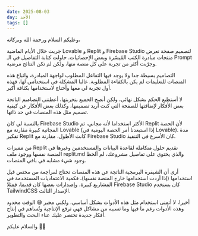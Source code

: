 ```yaml
---
date: 2025-08-03
day: الأحد
tags: []
---
```


وعليكم السلام ورحمة الله وبركاته،

جربت خلال الأيام الماضية Lovable و Replit و Firebase Studio لتصميم صفحة تعرض منتجات مبادرة الكتب المُيسّرة وبعض الإحصائيات. حاولت كتابة التفاصيل في الـ Prompt وجرّبت أكثر من تجربة على كل منصة منها، ولكن لم تكن النتائج مرضية.

التصاميم بسيطة جدا ولا يوجد فيها التفاعل المطلوب لواجهة المبادرة، واتباع هذه المنصات للتعليمات لم يكن بالكفاءة المطلوبة. غالبا المشكلة في استخدامي لها، فهذه أول تجربة لي معها وأحتاج لاستخدامها بكثافة أكبر.

لا أستطيع الحكم بشكل نهائي، ولكن أنصح الجميع بتجربتها، أعطتني التصاميم الناتجة بعض الأفكار لإضافتها للصفحة التي كنت أريد تصميمها، وكذلك بعض الأفكار عن كيفية تصميم مثل هذه المنصات في حد ذاتها.

بالنسبة لي كان Firebase Studio الأكثر استخداما لأنه مجاني، ثم Replit لأن الحصة المجانية كبيرة  مقارنة مع Lovable (إذا استبعدنا أمر الحصة اليومية في Lovable). مدة تفكير Replit كانت الأطول، مقارنة مع Firebase Studio كان الأسرع في التنفيذ.

من مميزات Replit تقديم حلول متكاملة لقاعدة البيانات والمستخدمين وغيرها في المنصة نفسها ووجود ملف replit.md والذي يحتوي على تفاصيل مشروعك، لم ألحظ وجود شيء مشابه في باقي المنصات.

أرى أن الشيفرة البرمجية الناتجة عن هذه المنصات تحتاج لمراجعة من مختص قبل استخدامها (إذا أردت استخدامها خارج المنصة نفسها)، فكمية الاعتماديات المستخدمة في المشاريع كبيرة، وإصدارات بعضها كان قديما، فمثلا Firebase Studio كان يستخدم TailwindCSS الإصدار الثالث.

أخيرا، لا أتمنى استخدام مثل هذه الأدوات بشكل أساسي، ولكني مجبر 😅 الوقت محدود وهذه الأدوات رغم ما فيها وما تسببه من مشاكل فهي ترفع الإنتاجية وتُساهم في إنتاج أفكار جديدة تختصر عليك عناء البحث والتطوير.

والسلام عليكم 👋🏻
